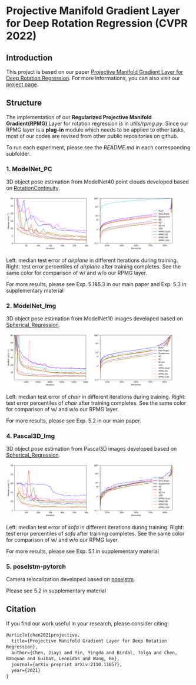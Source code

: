 # Projective Manifold Gradient Layer for Deep Rotation Regression (CVPR 2022)

## Introduction
This project is based on our paper [Projective Manifold Gradient Layer for Deep Rotation Regression](https://arxiv.org/abs/2110.11657). For more informations, you can also visit our [project page](https://jychen18.github.io/RPMG/).

## Structure
The implementation of our **Regularized Projective Manifold Gradient(RPMG)** Layer for rotation regression is in *utils/rpmg.py*. 
Since our RPMG layer is a **plug-in** module which needs to be applied to other tasks, most of our codes are revised from other public repositories on github.

To run each experiment, please see the *README.md* in each corresponding subfolder.

### 1. ModelNet_PC
3D object pose estimation from ModelNet40 point clouds developed based on [RotationContinuity](https://github.com/papagina/RotationContinuity).

<span class="center"><img src="imgs/PC_Training_curve_airplane.png" width="45%"> <img src="imgs/PC_Percentile_airplane.png" width="45%"></span>

Left: median test error of *airplane* in different iterations during training. Right: test error percentiles of *airplane* after training completes. See the same color for comparison of w/ and w/o our RPMG layer.

For more results, please see Exp. 5.1&5.3 in our main paper and Exp. 5.3 in supplementary material

### 2. ModelNet_Img 
3D object pose estimation from ModelNet10 images developed based on [Spherical_Regression](https://github.com/leoshine/pherical_Regression).


<span class="center"><img src="imgs/ModelNetimg_training_curve_chair.png" width="45%"> <img src="imgs/ModelNetimg_percentile_chair.png" width="45%"></span>

Left: median test error of *chair* in different iterations during training. Right: test error percentiles of *chair* after training completes. See the same color for comparison of w/ and w/o our RPMG layer.

For more results, please see Exp. 5.2 in our main paper.

### 4. Pascal3D_Img
3D object pose estimation from Pascal3D images developed based on [Spherical_Regression](https://github.com/leoshine/pherical_Regression).

<span class="center"><img src="imgs/pascal_training_curve_sofa.png" width="45%"> <img src="imgs/pascal_percentile_sofa.png" width="45%"></span>

Left: median test error of *sofa* in different iterations during training. Right: test error percentiles of *sofa* after training completes. See the same color for comparison of w/ and w/o our RPMG layer.

For more results, please see Exp. 5.1 in supplementary material

### 5. poselstm-pytorch
Camera relocalization developed based on [poselstm](https://github.com/hazirbas/poselstm-pytorch).

Please see 5.2 in supplementary material

## Citation

If you find our work useful in your research, please consider citing:
```
@article{chen2021projective,
  title={Projective Manifold Gradient Layer for Deep Rotation Regression},
  author={Chen, Jiayi and Yin, Yingda and Birdal, Tolga and Chen, Baoquan and Guibas, Leonidas and Wang, He},
  journal={arXiv preprint arXiv:2110.11657},
  year={2021}
}
```


